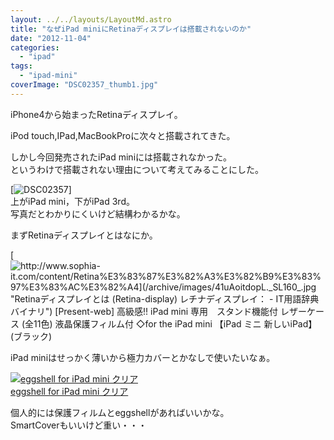```yaml
---
layout: ../../layouts/LayoutMd.astro
title: "なぜiPad miniにRetinaディスプレイは搭載されないのか"
date: "2012-11-04"
categories: 
  - "ipad"
tags: 
  - "ipad-mini"
coverImage: "DSC02357_thumb1.jpg"
---
```


iPhone4から始まったRetinaディスプレイ。

iPod touch,IPad,MacBookProに次々と搭載されてきた。

しかし今回発売されたiPad miniには搭載されなかった。  
というわけで搭載されない理由について考えてみることにした。

[![DSC02357](/archive/images/DSC02357_thumb.jpg "DSC02357")]  
上がiPad mini，下がiPad 3rd。  
写真だとわかりにくいけど結構わかるかな。

まずRetinaディスプレイとはなにか。  

[![http://www.sophia-it.com/content/Retina%E3%83%87%E3%82%A3%E3%82%B9%E3%83%97%E3%83%AC%E3%82%A4](/archive/images/41uAoitdopL._SL160_.jpg "Retinaディスプレイとは (Retina-display) レチナディスプレイ： - IT用語辞典バイナリ")  
\[Present-web\] 高級感!! iPad mini 専用　スタンド機能付 レザーケース (全11色) 液晶保護フィルム付 ◇for the iPad mini 【iPad ミニ 新しいiPad】 (ブラック)  
](http://www.sophia-it.com/content/Retina%E3%83%87%E3%82%A3%E3%82%B9%E3%83%97%E3%83%AC%E3%82%A4)

iPad miniはせっかく薄いから極力カバーとかなしで使いたいなぁ。

[![eggshell for iPad mini クリア](/archive/images/31DmnwgInwL._SL160_.jpg)  
eggshell for iPad mini クリア  
](https://www.amazon.co.jp/exec/obidos/ASIN/B009VK6Z04/mizuka123-22/ref=nosim)

個人的には保護フィルムとeggshellがあればいいかな。  
SmartCoverもいいけど重い・・・
